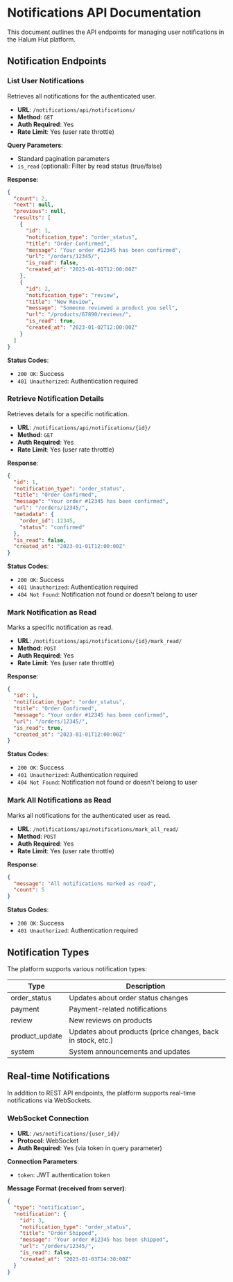 # Notifications API Documentation

This document outlines the API endpoints for managing user notifications in the Halum Hut platform.

## Notification Endpoints

### List User Notifications

Retrieves all notifications for the authenticated user.

- **URL**: `/notifications/api/notifications/`
- **Method**: `GET`
- **Auth Required**: Yes
- **Rate Limit**: Yes (user rate throttle)

**Query Parameters**:
- Standard pagination parameters
- `is_read` (optional): Filter by read status (true/false)

**Response**:

```json
{
  "count": 2,
  "next": null,
  "previous": null,
  "results": [
    {
      "id": 1,
      "notification_type": "order_status",
      "title": "Order Confirmed",
      "message": "Your order #12345 has been confirmed",
      "url": "/orders/12345/",
      "is_read": false,
      "created_at": "2023-01-01T12:00:00Z"
    },
    {
      "id": 2,
      "notification_type": "review",
      "title": "New Review",
      "message": "Someone reviewed a product you sell",
      "url": "/products/67890/reviews/",
      "is_read": true,
      "created_at": "2023-01-02T12:00:00Z"
    }
  ]
}
```

**Status Codes**:
- `200 OK`: Success
- `401 Unauthorized`: Authentication required

### Retrieve Notification Details

Retrieves details for a specific notification.

- **URL**: `/notifications/api/notifications/{id}/`
- **Method**: `GET`
- **Auth Required**: Yes
- **Rate Limit**: Yes (user rate throttle)

**Response**:

```json
{
  "id": 1,
  "notification_type": "order_status",
  "title": "Order Confirmed",
  "message": "Your order #12345 has been confirmed",
  "url": "/orders/12345/",
  "metadata": {
    "order_id": 12345,
    "status": "confirmed"
  },
  "is_read": false,
  "created_at": "2023-01-01T12:00:00Z"
}
```

**Status Codes**:
- `200 OK`: Success
- `401 Unauthorized`: Authentication required
- `404 Not Found`: Notification not found or doesn't belong to user

### Mark Notification as Read

Marks a specific notification as read.

- **URL**: `/notifications/api/notifications/{id}/mark_read/`
- **Method**: `POST`
- **Auth Required**: Yes
- **Rate Limit**: Yes (user rate throttle)

**Response**:

```json
{
  "id": 1,
  "notification_type": "order_status",
  "title": "Order Confirmed",
  "message": "Your order #12345 has been confirmed",
  "url": "/orders/12345/",
  "is_read": true,
  "created_at": "2023-01-01T12:00:00Z"
}
```

**Status Codes**:
- `200 OK`: Success
- `401 Unauthorized`: Authentication required
- `404 Not Found`: Notification not found or doesn't belong to user

### Mark All Notifications as Read

Marks all notifications for the authenticated user as read.

- **URL**: `/notifications/api/notifications/mark_all_read/`
- **Method**: `POST`
- **Auth Required**: Yes
- **Rate Limit**: Yes (user rate throttle)

**Response**:

```json
{
  "message": "All notifications marked as read",
  "count": 5
}
```

**Status Codes**:
- `200 OK`: Success
- `401 Unauthorized`: Authentication required

## Notification Types

The platform supports various notification types:

| Type | Description |
|------|-------------|
| order_status | Updates about order status changes |
| payment | Payment-related notifications |
| review | New reviews on products |
| product_update | Updates about products (price changes, back in stock, etc.) |
| system | System announcements and updates |

## Real-time Notifications

In addition to REST API endpoints, the platform supports real-time notifications via WebSockets.

### WebSocket Connection

- **URL**: `/ws/notifications/{user_id}/`
- **Protocol**: WebSocket
- **Auth Required**: Yes (via token in query parameter)

**Connection Parameters**:
- `token`: JWT authentication token

**Message Format (received from server)**:

```json
{
  "type": "notification",
  "notification": {
    "id": 3,
    "notification_type": "order_status",
    "title": "Order Shipped",
    "message": "Your order #12345 has been shipped",
    "url": "/orders/12345/",
    "is_read": false,
    "created_at": "2023-01-03T14:30:00Z"
  }
}
```
